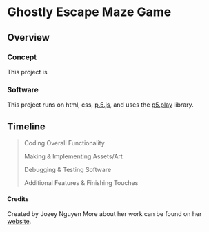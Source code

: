 # Ghostly Escape Maze Game #

## Overview ##

### Concept ###
This project is

### Software ###

This project runs on html, css, [p.5.js](https://p5js.org/), and uses the [p5.play](http://molleindustria.github.io/p5.play/) library.

## Timeline ##
> Coding Overall Functionality
>
> Making & Implementing Assets/Art
>
> Debugging & Testing Software
>
> Additional Features & Finishing Touches 


#### Credits ####

Created by Jozey Nguyen
More about her work can be found on her [website](https://joko28.github.io/portfolio/index.html).
